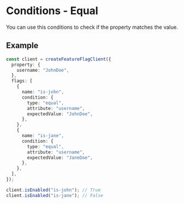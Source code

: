 # Conditions - Equal

You can use this conditions to check if the property matches the value.

## Example

```ts
const client = createFeatureFlagClient({
  property: {
    username: "JohnDoe",
  },
  flags: [
    {
      name: "is-john",
      condition: {
        type: "equal",
        attribute: "username",
        expectedValue: "JohnDoe",
      },
    },
    {
      name: "is-jane",
      condition: {
        type: "equal",
        attribute: "username",
        expectedValue: "JaneDoe",
      },
    },
  ],
});

client.isEnabled("is-john"); // True
client.isEnabled("is-jane"); // False
```
